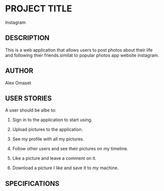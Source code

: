# PROJECT TITLE 
Instagram 

## DESCRIPTION
This is a web application that allows users to post photos about their life and following thier friends.similat to popular photos app website instagram.

## AUTHOR
Alex Omaset

## USER STORIES
A user should be albe to:

1. Sign in to the application to start using.

2. Upload pictures to the application.

3. See my profile with all my pictures.

4. Follow other users and see their pictures on my timeline.

5. Like a picture and leave a comment on it.

6. Download a picture I like and save it to my machine.

## SPECIFICATIONS
